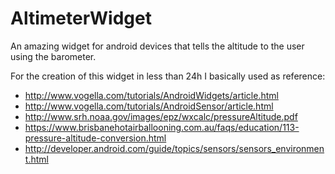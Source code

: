 AltimeterWidget
===============

An amazing widget for android devices that tells the altitude to the user using the barometer.

For the creation of this widget in less than 24h I basically used as reference:
- http://www.vogella.com/tutorials/AndroidWidgets/article.html
- http://www.vogella.com/tutorials/AndroidSensor/article.html
- http://www.srh.noaa.gov/images/epz/wxcalc/pressureAltitude.pdf
- https://www.brisbanehotairballooning.com.au/faqs/education/113-pressure-altitude-conversion.html
- http://developer.android.com/guide/topics/sensors/sensors_environment.html
